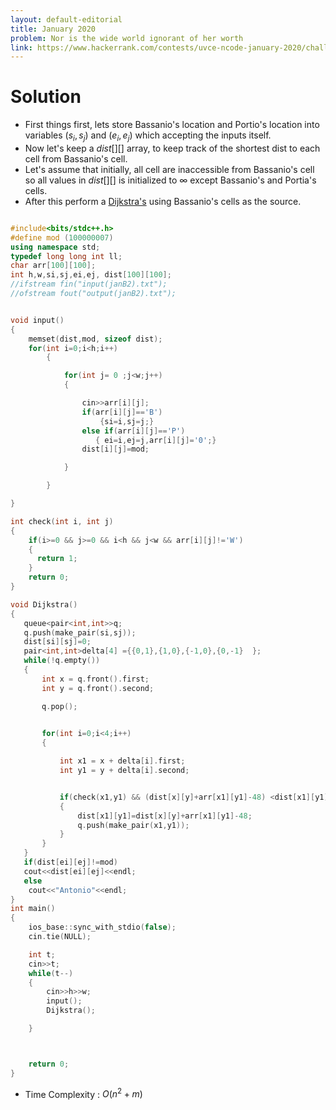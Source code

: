 ```yaml
---
layout: default-editorial
title: January 2020
problem: Nor is the wide world ignorant of her worth
link: https://www.hackerrank.com/contests/uvce-ncode-january-2020/challenges/nor-is-the-wide-world-ignorant-of-her-worth-
---
```

# Solution

* First things first, lets store Bassanio's location and Portio's location into variables  $(s_i,s_j)$ and $(e_i,e_j)$ which accepting the inputs itself.
* Now let's keep a $dist[][]$ array, to keep track of the shortest dist to each cell from Bassanio's cell. 
* Let's assume that initially, all cell are inaccessible from Bassanio's cell so all values in $dist[][]$ is initialized to $\infty$ except Bassanio's and Portia's cells.
* After this perform a [Dijkstra's](https://cp-algorithms.com/graph/dijkstra.html) using Bassanio's cells as the source.
   


~~~cpp

#include<bits/stdc++.h>
#define mod (100000007)
using namespace std;
typedef long long int ll;
char arr[100][100];
int h,w,si,sj,ei,ej, dist[100][100];
//ifstream fin("input(janB2).txt");
//ofstream fout("output(janB2).txt");


void input()
{
    memset(dist,mod, sizeof dist);
    for(int i=0;i<h;i++)
        {

            for(int j= 0 ;j<w;j++)
            {

                cin>>arr[i][j];
                if(arr[i][j]=='B')
                    {si=i,sj=j;}
                else if(arr[i][j]=='P')
                   { ei=i,ej=j,arr[i][j]='0';}
                dist[i][j]=mod;

            }

        }

}

int check(int i, int j)
{
    if(i>=0 && j>=0 && i<h && j<w && arr[i][j]!='W')
    {
      return 1;
    }
    return 0;
}

void Dijkstra()
{
   queue<pair<int,int>>q;
   q.push(make_pair(si,sj));
   dist[si][sj]=0;
   pair<int,int>delta[4] ={{0,1},{1,0},{-1,0},{0,-1}  };
   while(!q.empty())
   {
       int x = q.front().first;
       int y = q.front().second;

       q.pop();
     

       for(int i=0;i<4;i++)
       {

           int x1 = x + delta[i].first;
           int y1 = y + delta[i].second;


           if(check(x1,y1) && (dist[x][y]+arr[x1][y1]-48) <dist[x1][y1])
           {
               dist[x1][y1]=dist[x][y]+arr[x1][y1]-48;
               q.push(make_pair(x1,y1));
           }
       }
   }
   if(dist[ei][ej]!=mod)
   cout<<dist[ei][ej]<<endl;
   else
    cout<<"Antonio"<<endl;
}
int main()
{
    ios_base::sync_with_stdio(false);
    cin.tie(NULL);

    int t;
    cin>>t;
    while(t--)
    {
        cin>>h>>w;
        input();
        Dijkstra();

    }



    return 0;
}


~~~

* Time Complexity : $O(n^2+m)$ 
